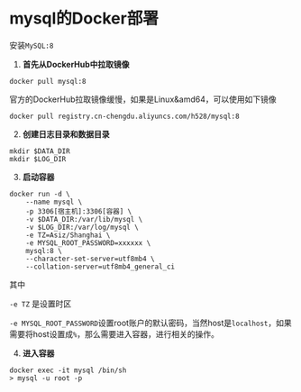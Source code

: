 # mysql的Docker部署


安装`MySQL:8`

1. **首先从DockerHub中拉取镜像**

```shell
docker pull mysql:8
```

官方的DockerHub拉取镜像缓慢，如果是Linux&amd64，可以使用如下镜像

```shell
docker pull registry.cn-chengdu.aliyuncs.com/h528/mysql:8
```

2. **创建日志目录和数据目录**

```shell
mkdir $DATA_DIR
mkdir $LOG_DIR
```

3. **启动容器**

```shell
docker run -d \
	--name mysql \
	-p 3306[宿主机]:3306[容器] \
	-v $DATA_DIR:/var/lib/mysql \
	-v $LOG_DIR:/var/log/mysql \
	-e TZ=Asiz/Shanghai \
	-e MYSQL_ROOT_PASSWORD=xxxxxx \
	mysql:8 \
	--character-set-server=utf8mb4 \
	--collation-server=utf8mb4_general_ci
```

其中

`-e TZ` 是设置时区

`-e MYSQL_ROOT_PASSWORD`设置root账户的默认密码，当然host是`localhost`，如果需要将host设置成`%`，那么需要进入容器，进行相关的操作。

4. **进入容器**

```shell
docker exec -it mysql /bin/sh
> mysql -u root -p
```
